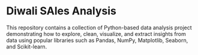 # Diwali SAles Analysis
This repository contains a collection of Python-based data analysis project demonstrating how to explore, clean, visualize, and extract insights from data using popular libraries such as Pandas, NumPy, Matplotlib, Seaborn, and Scikit-learn.
